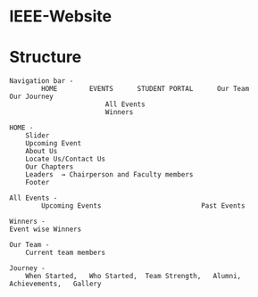 # IEEE-Website

# Structure

    Navigation bar -
            HOME        EVENTS      STUDENT PORTAL      Our Team        Our Journey
                            All Events
                            Winners

    HOME -
        Slider
        Upcoming Event
        About Us
        Locate Us/Contact Us
        Our Chapters
        Leaders  → Chairperson and Faculty members
        Footer

    All Events -
            Upcoming Events                         Past Events

    Winners -
    Event wise Winners

    Our Team -
        Current team members

    Journey -
        When Started,   Who Started,  Team Strength,   Alumni,   Achievements,   Gallery
